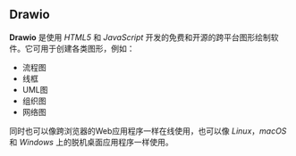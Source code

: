 ## Drawio

**Drawio** 是使用 *HTML5* 和 *JavaScript* 开发的免费和开源的跨平台图形绘制软件。它可用于创建各类图形，例如：

- 流程图
- 线框
- UML图
- 组织图
- 网络图

同时也可以像跨浏览器的Web应用程序一样在线使用，也可以像 *Linux*，*macOS* 和 *Windows* 上的脱机桌面应用程序一样使用。
